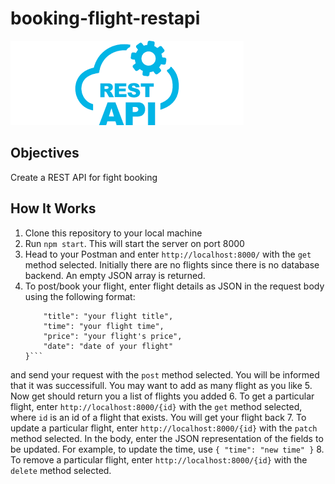 # booking-flight-restapi

![](./rest.png)

## Objectives

Create a REST API for fight booking

## How It Works

1. Clone this repository to your local machine
2. Run ```npm start```. This will start the server on port 8000
3. Head to your Postman and enter ```http://localhost:8000/``` with the ```get``` method selected. Initially there are no flights since there is no database backend. An empty JSON array is returned.
4. To post/book your flight, enter flight details as JSON in the request body using the following format:
    ```{
        "title": "your flight title",
        "time": "your flight time",
        "price": "your flight's price",
        "date": "date of your flight"
    }```
and send your request with the ```post``` method selected. You will be informed that it was successifull. You may want to add as many flight as you like
5. Now get should return you a list of flights you added
6. To get a particular flight, enter ```http://localhost:8000/{id}``` with the ```get``` method selected, where ```id``` is an id of a flight that exists. You will get your flight back
7. To update a particular flight, enter ```http://localhost:8000/{id}``` with the ```patch``` method selected. In the body, enter the JSON representation of the fields to be updated. For example, to update the time, use ```{
    "time": "new time"
}```
8. To remove a particular flight, enter ```http://localhost:8000/{id}``` with the ```delete``` method selected.